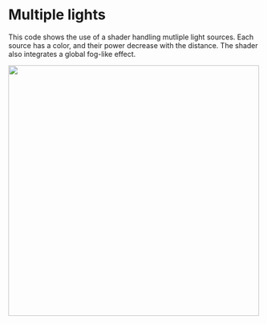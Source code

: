 # Multiple lights

This code shows the use of a shader handling mutliple light sources. Each source has a color, and their power decrease with the distance. The shader also integrates a global fog-like effect.

<img src="assets/pic.jpg" alt="" width="500px"/>